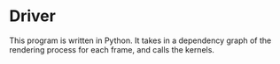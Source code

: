 # Driver

This program is written in Python. It takes in a dependency graph of the rendering process for each
frame, and calls the kernels.
